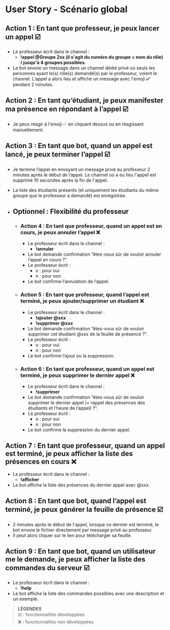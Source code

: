 # User Story - Scénario global



## Action 1 : En tant que professeur, je peux lancer un appel :ballot_box_with_check: 

* Le professeur écrit dans le channel :
    * **!appel @Groupe 2xx (il s'agit du numéro du groupe = nom du rôle) / jusqu'à 4 groupes possibles**.
* Le bot envoie un message dans un channel dédié privé où seuls les personnes ayant le(s) rôle(s) demandé(s) par le professeur, voient le channel. L’appel a alors lieu et affiche un message avec l'emoji **:white_check_mark:** pendant 2 minutes.


## Action 2 : En tant qu’étudiant, je peux manifester ma présence en répondant à l’appel :ballot_box_with_check: 

* Je peux réagir à l'emoji :white_check_mark: en cliquant dessus ou en réagissant manuellement.


## Action 3 : En tant que bot, quand un appel est lancé, je peux terminer l’appel :ballot_box_with_check: 

* Je termine l’appel en envoyant un message privé au professeur 2 minutes après le début de l’appel. Le channel où a eu lieu l'appel est supprimé 10 secondes après la fin de l'appel.
* La liste des étudiants présents (et uniquement les étudiants du même groupe que le professeur a demandé) est enregistrée.


* ## Optionnel : Flexibilité du professeur

    * ### Action 4 : En tant que professeur, quand un appel est en cours, je peux annuler l’appel :x: 

        * Le professeur écrit dans le channel :
            * **!annuler**
        * Le bot demande confirmation “êtes-vous sûr de vouloir annuler l’appel en cours ?”.
        * Le professeur écrit :
            * o : pour oui
            * n : pour non
        * Le bot confirme l’annulation de l’appel.


    * ### Action 5 : En tant que professeur, quand l’appel est terminé, je peux ajouter/supprimer un étudiant :x: 

        * Le professeur écrit dans le channel :
            * **!ajouter @xxx**
            * **!supprimer @xxx**
        * Le bot demande confirmation “êtes-vous sûr de vouloir supprimer cet étudiant @xxx de la feuille de présence ?”.
        * Le professeur écrit :
            * o : pour oui
            * n : pour non
        * Le bot confirme l’ajout ou la suppression.


    * ### Action 6 : En tant que professeur, quand un appel est terminé, je peux supprimer le dernier appel :x: 

        * Le professeur écrit dans le channel :
            * **!supprimer**
        * Le bot demande confirmation “êtes-vous sûr de vouloir supprimer le dernier appel (+ rappel des présences des étudiants et l’heure de l’appel) ?”.
        * Le professeur écrit :
            * o : pour oui
            * n : pour non
        * Le bot confirme la suppression du dernier appel.


## Action 7 : En tant que professeur, quand un appel est terminé, je peux afficher la liste des présences en cours :x: 

* Le professeur écrit dans le channel :
    * **!afficher**
* Le bot affiche la liste des présences du dernier appel avec @xxx.


## Action 8 : En tant que bot, quand l’appel est terminé, je peux générer la feuille de présence :ballot_box_with_check: 

* 2 minutes après le début de l'appel, lorsque ce dernier est terminé, le bot envoie le fichier directement par message privé au professeur.
* Il peut alors cliquer sur le lien pour télécharger sa feuille.


## Action 9 : En tant que bot, quand un utilisateur me le demande, je peux afficher la liste des commandes du serveur :ballot_box_with_check: 

* Le professeur écrit dans le channel :
    * **!help**
* Le bot affiche la liste des commandes possibles avec une description et un exemple.



> **LÉGENDES**  
> :ballot_box_with_check: : fonctionnalités développées  
> :x: : fonctionnalités non développées
